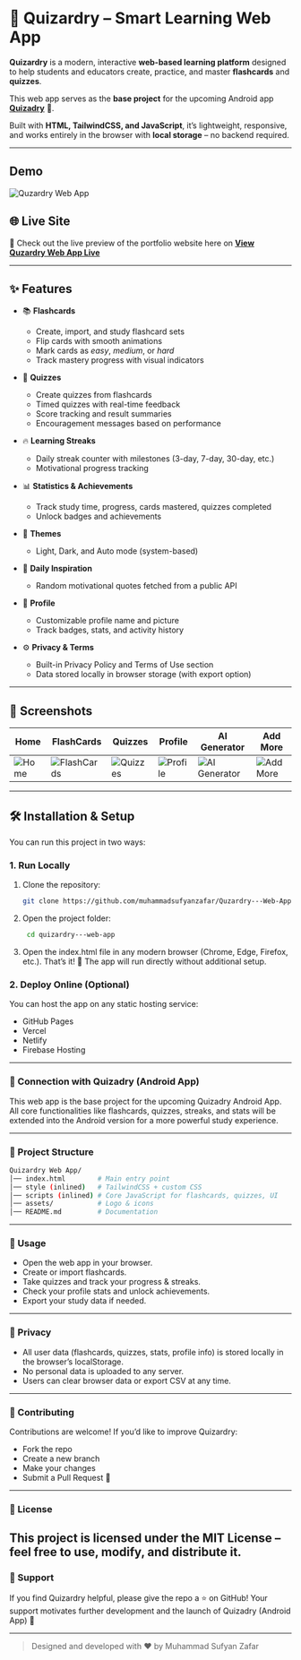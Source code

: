 # 🧠 Quizardry – Smart Learning Web App

**Quizardry** is a modern, interactive **web-based learning platform** designed to help students and educators create, practice, and master **flashcards** and **quizzes**. 

This web app serves as the **base project** for the upcoming Android app **[Quizadry](https://github.com/muhammadsufyanzafar/Quzardry--Best-for-Students)** 📱.

Built with **HTML, TailwindCSS, and JavaScript**, it’s lightweight, responsive, and works entirely in the browser with **local storage** – no backend required.

---

## Demo
![Quzardry Web App](https://i.postimg.cc/HWNw5v9P/Quizardry-Web-App.jpg)

## 🌐 Live Site
🔗 Check out the live preview of the portfolio website here on
[**View Quzardry Web App Live**](https://quizadry.blogspot.com/)

---

## ✨ Features

- 📚 **Flashcards**
  - Create, import, and study flashcard sets
  - Flip cards with smooth animations
  - Mark cards as *easy*, *medium*, or *hard*
  - Track mastery progress with visual indicators

- 📝 **Quizzes**
  - Create quizzes from flashcards
  - Timed quizzes with real-time feedback
  - Score tracking and result summaries
  - Encouragement messages based on performance

- 🔥 **Learning Streaks**
  - Daily streak counter with milestones (3-day, 7-day, 30-day, etc.)
  - Motivational progress tracking

- 📊 **Statistics & Achievements**
  - Track study time, progress, cards mastered, quizzes completed
  - Unlock badges and achievements

- 🌙 **Themes**
  - Light, Dark, and Auto mode (system-based)

- 💬 **Daily Inspiration**
  - Random motivational quotes fetched from a public API

- 👤 **Profile**
  - Customizable profile name and picture
  - Track badges, stats, and activity history

- ⚙️ **Privacy & Terms**
  - Built-in Privacy Policy and Terms of Use section
  - Data stored locally in browser storage (with export option)

---

## 📸 Screenshots
| Home | FlashCards | Quizzes | Profile | AI Generator | Add More |
|-------------------|-------------------|-------------------|-------------------|-------------------|-------------------|
| ![Home](https://i.postimg.cc/KY8FQgtZ/Home-Activity.jpg) | ![FlashCards](https://i.postimg.cc/dQbsv3cB/Flashcards-Activity.jpg) | ![Quizzes](https://i.postimg.cc/sgy3QLXG/Quizzes-Activity.jpg) | ![Profile](https://i.postimg.cc/bN1zvPzj/Profile-Activity.jpg) | ![AI Generator](https://i.postimg.cc/CMBhWDX5/AI-Content-Generator-Activity.jpg) | ![Add More](https://i.postimg.cc/WbYQjfZP/Create-New-Activity.jpg) |

---

## 🛠️ Installation & Setup

You can run this project in two ways:

### 1. Run Locally
1. Clone the repository:
   ```bash
   git clone https://github.com/muhammadsufyanzafar/Quzardry---Web-App.git
    ```

2. Open the project folder:
   ```bash
    cd quizardry---web-app
    ```

3. Open the index.html file in any modern browser (Chrome, Edge, Firefox, etc.).
That’s it! 🎉 The app will run directly without additional setup.

### 2. Deploy Online (Optional)
You can host the app on any static hosting service:
- GitHub Pages
- Vercel
- Netlify
- Firebase Hosting

---

### 📱 Connection with Quizadry (Android App)
This web app is the base project for the upcoming Quizadry Android App.
All core functionalities like flashcards, quizzes, streaks, and stats will be extended into the Android version for a more powerful study experience.

--- 

### 📂 Project Structure
```bash
Quizardry Web App/
│── index.html        # Main entry point
│── style (inlined)   # TailwindCSS + custom CSS
│── scripts (inlined) # Core JavaScript for flashcards, quizzes, UI
│── assets/           # Logo & icons
│── README.md         # Documentation
```
---

### 🚀 Usage
- Open the web app in your browser.
- Create or import flashcards.
- Take quizzes and track your progress & streaks.
- Check your profile stats and unlock achievements.
- Export your study data if needed.
---

### 🔐 Privacy
- All user data (flashcards, quizzes, stats, profile info) is stored locally in the browser’s localStorage.
- No personal data is uploaded to any server.
- Users can clear browser data or export CSV at any time.
---

### 🤝 Contributing
Contributions are welcome!
If you’d like to improve Quizardry:
- Fork the repo
- Create a new branch
- Make your changes
- Submit a Pull Request 🎯
---

### 📄 License

This project is licensed under the MIT License – feel free to use, modify, and distribute it.
--- 

### 🌟 Support
If you find Quizardry helpful, please give the repo a ⭐ on GitHub!
Your support motivates further development and the launch of Quizadry (Android App) 🚀

---

> Designed and developed with ❤️ by Muhammad Sufyan Zafar
